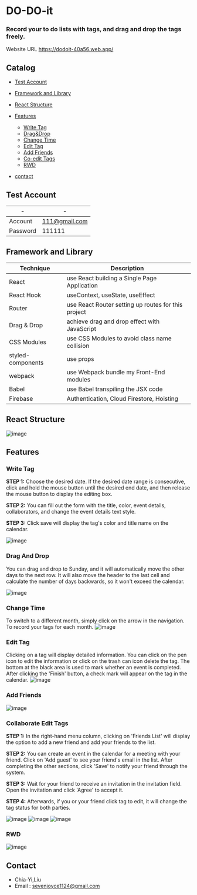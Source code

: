 # DO-DO-it
### Record your to do lists with tags, and drag and drop the tags freely.

Website URL https://dodoit-40a56.web.app/

## Catalog
  * [Test Account](README.md#test-account)
  * [Framework and Library](README.md#framework-and-library)
  * [React Structure](README.md#react-structure)
  * [Features](README.md#features) 
      - [Write Tag](#write-tag)
      - [Drag&Drop](#drag-and-drop)
      - [Change Time](#change-time)
      - [Edit Tag](#edit-tag)
      - [Add Friends](#add-friends)
      - [Co-edit Tags](#collaborate-edit-tags)
      - [RWD](#rwd)

  * [contact](README.md#contact)

## Test Account

|- |-|
|-----|--------|
|Account|111@gmail.com|
|Password|111111|


## Framework and Library

|Technique |Description|
|-----|--------|
|React|use React building a Single Page Application|
|React Hook| useContext, useState, useEffect|
|Router|use React Router setting up routes for this project|
|Drag & Drop|achieve drag and drop effect with JavaScript|
|CSS Modules | use CSS Modules to avoid class name collision |
|styled-components | use props|
|webpack|use Webpack bundle my Front-End modules|
|Babel|use Babel transpiling the JSX code|
|Firebase|Authentication, Cloud Firestore, Hoisting|

## React Structure
   ![image](https://github.com/joyceseven1124/DO-DO-it/blob/main/public/assets/new_flow_chart.png)

## Features

   ### Write Tag
   **STEP 1:** 
   Choose the desired date. If the desired date range is consecutive, click and hold the mouse button until the desired end date, and then release        
   the mouse button to display the editing box.
   
   **STEP 2:** 
   You can fill out the form with the title, color, event details, collaborators, and change the event details text style.
   
   **STEP 3:**
   Click save will display the tag's color and title name on the calendar.
   
   ![image](https://github.com/joyceseven1124/DO-DO-it/blob/main/public/assets/main_gif.gif)
   
   
   ### Drag And Drop
   You can drag and drop to Sunday, and it will automatically move the other days to the next row. It will also move the header to the last cell and calculate    the number of days backwards, so it won't exceed the calendar.

   ![image](https://github.com/joyceseven1124/DO-DO-it/blob/main/public/assets/drag_and_drop_gif.gif)
   
   ### Change Time
   To switch to a different month, simply click on the arrow in the navigation. To record your tags for each month.
   ![image](https://github.com/joyceseven1124/DO-DO-it/blob/main/public/assets/change_time_gif.gif)
   
   ### Edit Tag
   Clicking on a tag will display detailed information. You can click on the pen icon to edit the information or click on the trash can icon delete the tag.      The bottom at the black area is used to mark whether an event is completed. After clicking the 'Finish' button, a check mark will appear on the tag in        the calendar.
   ![image](https://github.com/joyceseven1124/DO-DO-it/blob/main/public/assets/Edit_tag_gif.gif)
   
   ### Add Friends
   ![image](https://github.com/joyceseven1124/DO-DO-it/blob/main/public/assets/add_friend_gif.gif)
   
   ### Collaborate Edit Tags
   **STEP 1:** 
   In the right-hand menu column, clicking on 'Friends List' will display the option to add a new friend and add your friends to the list.
   
   **STEP 2:** 
   You can create an event in the calendar for a meeting with your friend. Click on 'Add guest' to see your friend's email in the list. After completing the      other sections, click 'Save' to notify your friend through the system.
   
   **STEP 3:**
   Wait for your friend to receive an invitation in the invitation field. Open the invitation and click 'Agree' to accept it.
   
   **STEP 4:**
   Afterwards, if you or your friend click tag to edit, it will change the tag status for both parties.
   
   ![image](https://github.com/joyceseven1124/DO-DO-it/blob/main/public/assets/choose_friend.jpg)
   ![image](https://github.com/joyceseven1124/DO-DO-it/blob/main/public/assets/receive_invite_ok_gif.gif)
   ![image](https://github.com/joyceseven1124/DO-DO-it/blob/main/public/assets/co-edit_result.png)
   
   ### RWD
   ![image](https://github.com/joyceseven1124/DO-DO-it/blob/main/public/assets/RWD_gif.gif)
   

   
## Contact
 * Chia-Yi,Liu
 * Email : sevenjoyce1124@gmail.com
